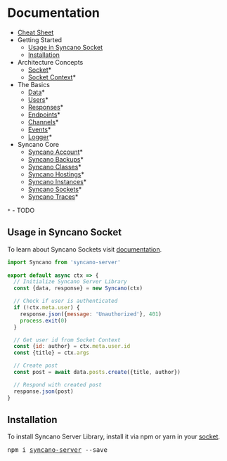 # Documentation

- [Cheat Sheet][cheatsheet]
- Getting Started
  - [Usage in Syncano Socket](#usage-in-syncano-socket)
  - [Installation](#installation)
- Architecture Concepts
  - [Socket](/docs/socket.md)*
  - [Socket Context](/docs/socket-context.md)*
- The Basics
  - [Data](/docs/data.md)*
  - [Users](/docs/users.md)*
  - [Responses](/docs/responses.md)*
  - [Endpoints](/docs/endpoints.md)*
  - [Channels](/docs/channels.md)*
  - [Events](/docs/events.md)*
  - [Logger](/docs/logger.md)*
- Syncano Core
  - [Syncano Account](/docs/syncano-account.md)*
  - [Syncano Backups](/docs/syncano-backups.md)*
  - [Syncano Classes](/docs/syncano-classes.md)*
  - [Syncano Hostings](/docs/syncano-hostings.md)*
  - [Syncano Instances](/docs/syncano-instances.md)*
  - [Syncano Sockets](/docs/syncano-sockets.md)*
  - [Syncano Traces](/docs/syncano-traces.md)*

`*` - TODO

## Usage in Syncano Socket

To learn about Syncano Sockets visit [documentation][socket].

```js
import Syncano from 'syncano-server'
          
export default async ctx => {
  // Initialize Syncano Server Library
  const {data, response} = new Syncano(ctx)

  // Check if user is authenticated
  if (!ctx.meta.user) {
    response.json({message: 'Unauthorized'}, 401)
    process.exit(0)
  }

  // Get user id from Socket Context
  const {id: author} = ctx.meta.user.id
  const {title} = ctx.args

  // Create post
  const post = await data.posts.create({title, author})

  // Respond with created post
  response.json(post)
}
```

## Installation

To install Syncano Server Library, install it via npm or yarn in your [socket][socket].
<pre>
npm i <a href="https://www.npmjs.com/package/syncano-server">syncano-server</a> --save
</pre>

[socket]: https://syncano.github.io/syncano-node-cli/#/using-sockets/overview
[cheatsheet]: https://cheatsheet.syncano.io/#server

